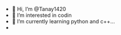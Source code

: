 - 👋 Hi, I’m @Tanay1420
- 👀 I’m interested in codin
- 🌱 I’m currently learning python and c++...
- 

<!---
Tanay1420/Tanay1420 is a ✨ special ✨ repository because its `README.md` (this file) appears on your GitHub profile.
You can click the Preview link to take a look at your changes.
--->
